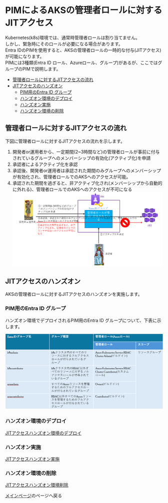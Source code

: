 # PIMによるAKSの管理者ロールに対するJITアクセス
Kubernetes(k8s)環境では、通常時管理者ロールは割り当てません。<br>
しかし、緊急時にそのロールが必要になる場合があります。<br> 
Entra IDのPIMを使用すると、AKSの管理者ロールの一時的な付与(JITアクセス)が可能になります。<br>
PIMには3種類(Entra ID ロール、Azureロール、グループ)があるが、ここではグループのPIMで説明します。
  - [管理者ロールに対するJITアクセスの流れ](#管理者ロールに対するjitアクセスの流れ)
  - [JITアクセスのハンズオン](#jitアクセスのハンズオン)
    - [PIM用のEntra ID グループ](#pim用のentra-id-グループ)
    - [ハンズオン環境のデプロイ](#ハンズオン環境のデプロイ)
    - [ハンズオン実施](#ハンズオン実施)
    - [ハンズオン環境の削除](#ハンズオン環境の削除)


## 管理者ロールに対するJITアクセスの流れ
下図に管理者ロールに対するJITアクセスの流れを示します。<br>
1. 開発者or運用者から、一定期間(2~3時間など)の管理者ロールが事前に付与されているグループへのメンバーシップの有効化(アクティブ化)を申請
2. 承認者によるアクティブ化を承認
3. 承認後、開発者or運用者は承認された期間のみグループへのメンバーシップが有効化され、管理者ロールでのAKSへのアクセスが可能。
4. 承認された期間を過ぎると、非アクティブ化され(メンバーシップから自動的に外れる)、管理者ロールでのAKSへのアクセスが不可になる
![1](./images/5-2.png)

## JITアクセスのハンズオン
AKSの管理者ロールに対するJITアクセスのハンズオンを実施します。
### PIM用のEntra ID グループ
ハンズオン環境でデプロイされるPIM用のEntra ID グループについて、下表に示します。

![2](./images/5-3.png)




### ハンズオン環境のデプロイ
[JITアクセスハンズオン環境のデプロイ](./JITアクセスハンズオン環境のデプロイ.md)

### ハンズオン実施
[JITアクセスハンズオン実施](./JITアクセスハンズオン実施.md)

### ハンズオン環境の削除
[JITアクセスハンズオン環境削除](./JITアクセスハンズオン環境削除.md)

[メインページ](../README.md)のページへ戻る